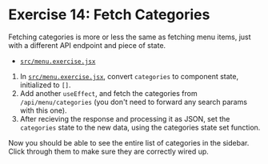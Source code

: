 # Exercise 14: Fetch Categories

Fetching categories is more or less the same as fetching menu items, just with a different API endpoint and piece of state.

- [`src/menu.exercise.jsx`](./src/menu.exercise.jsx)

1. In [`src/menu.exercise.jsx`](./src/menu.exercise.jsx), convert `categories` to component state, initialized to `[]`.
2. Add another `useEffect`, and fetch the categories from `/api/menu/categories` (you don't need to forward any search params with this one).
3. After recieving the response and processing it as JSON, set the `categories` state to the new data, using the categories state set function.

Now you should be able to see the entire list of categories in the sidebar. Click through them to make sure they are correctly wired up.